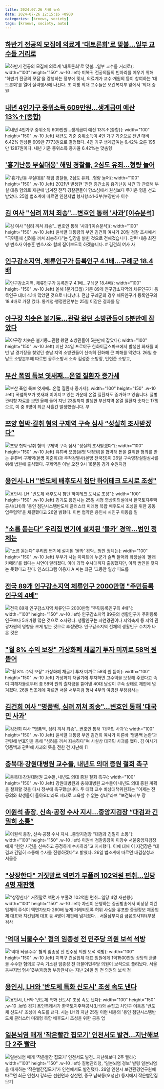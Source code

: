 ```yaml
---
title: 2024.07.26 사회 뉴스
date: 2024-07-26 12:15:16 +0900
categories: [krnews, society]
tags: [krnews, society, auto]
---
```

## [하반기 전공의 모집에 의료계 '대토론회'로 맞불…일부 교수들 거리로](https://n.news.naver.com/mnews/article/421/0007688120)

![하반기 전공의 모집에 의료계 '대토론회'로 맞불…일부 교수들 거리로](https://mimgnews.pstatic.net/image/origin/421/2024/07/26/7688120.jpg?type=nf220_150){: width="100" height="150" .w-10 .left}
미복귀 전공의들의 빈자리를 메우기 위해 '하반기 전공의 모집'을 강행하는 정부에 맞서, 의료계가 교수·개원의 등이 참여하는 '대토론회'를 열어 실력행사에 나선다. 또 지방 의대 교수들은 보건복지부 앞에서 '의대 증원

## [내년 4인가구 중위소득 609만원…생계급여 예산 13%↑(종합)](https://n.news.naver.com/mnews/article/421/0007687270)

![내년 4인가구 중위소득 609만원…생계급여 예산 13%↑(종합)](https://mimgnews.pstatic.net/image/origin/421/2024/07/25/7687270.jpg?type=nf220_150){: width="100" height="150" .w-10 .left}
내년도 기준 중위소득이 4인 가구 기준으로 전년 대비 6.42% 인상된 609만 7773원으로 결정됐다. 4인 가구 생계급여는 6.42% 오른 195만 1287원이다. 내년 기준 중위소득 증가율 6.42%는 맞춤형

## ['흉기난동 부실대응' 해임 경찰들, 2심도 유죄…형량 늘어](https://n.news.naver.com/mnews/article/003/0012689252)

!['흉기난동 부실대응' 해임 경찰들, 2심도 유죄…형량 늘어](https://mimgnews.pstatic.net/image/origin/003/2024/07/25/12689252.jpg?type=nf220_150){: width="100" height="150" .w-10 .left}
2021년 발생한 '인천 층간소음 흉기난동 사건'과 관련해 부실 대응 혐의로 재판에 넘겨진 전직 경찰관들이 항소심에서 원심보다 무거운 형을 선고 받았다. 25일 법조계에 따르면 인천지법 형사항소1-3부(부장판사 이수

## [김 여사 "심려 끼쳐 죄송"…변호인 통해 '사과'[이슈분석]](https://n.news.naver.com/mnews/article/448/0000469146)

![김 여사 "심려 끼쳐 죄송"…변호인 통해 '사과'[이슈분석]](https://mimgnews.pstatic.net/image/origin/448/2024/07/26/469146.jpg?type=nf220_150){: width="100" height="150" .w-10 .left}
윤석열 대통령의 부인 김건희 여사가 20일 검찰 조사에서 "국민들께 심려를 끼쳐 죄송하다"는 입장을 밝힌 것으로 전해졌습니다. 관련 내용 최진녕 변호사 이승훈 변호사와 함께 짚어보도록 하겠습니다. # 김건희 여사 사

## [인구감소지역, 체류인구가 등록인구 4.1배…구례군 18.4배](https://n.news.naver.com/mnews/article/421/0007686135)

![인구감소지역, 체류인구가 등록인구 4.1배…구례군 18.4배](https://mimgnews.pstatic.net/image/origin/421/2024/07/25/7686135.jpg?type=nf220_150){: width="100" height="150" .w-10 .left}
올해 1분기(3월) 기준 89개 인구감소지역의 체류인구가 등록인구 대비 4.1배 많았던 것으로 나타났다. 전남 구례군의 경우 체류인구가 등록인구의 18.4배로 가장 컸다. 통계청·행정안전부는 25일 이같은 결과를 담

## [야구장 치솟은 불기둥…관람 왔던 소방관들이 5분만에 잡았다](https://n.news.naver.com/mnews/article/025/0003375934)

![야구장 치솟은 불기둥…관람 왔던 소방관들이 5분만에 잡았다](https://mimgnews.pstatic.net/image/origin/025/2024/07/26/3375934.jpg?type=nf220_150){: width="100" height="150" .w-10 .left}
지난 24일 프로야구 한화이글스파크에서 발생한 화재를 비번 날 경기장을 찾았던 충남 지역 소방관들이 신속히 진화해 큰 피해를 막았다. 26일 충남도 소방본부에 따르면 공주소방서 소속 김성준 소방장, 인현준 소방교,

## [부산 폭염 특보 엿새째…온열 질환자 증가세](https://n.news.naver.com/mnews/article/056/0011769634)

![부산 폭염 특보 엿새째…온열 질환자 증가세](https://mimgnews.pstatic.net/image/origin/056/2024/07/25/11769634.jpg?type=nf220_150){: width="100" height="150" .w-10 .left}
폭염특보가 엿새째 이어지고 있는 가운데 온열 질환자도 증가하고 있습니다. 질병관리청 자료를 보면 올해 들어 지난 23일까지 발생한 부산지역 온열 질환자 숫자는 17명으로, 이 중 6명이 최근 사흘간 발생했습니다. 부

## [쯔양 협박·갈취 혐의 구제역 구속 심사 “성실히 조사받겠다”](https://n.news.naver.com/mnews/article/025/0003375932)

![쯔양 협박·갈취 혐의 구제역 구속 심사 “성실히 조사받겠다”](https://mimgnews.pstatic.net/image/origin/025/2024/07/26/3375932.jpg?type=nf220_150){: width="100" height="150" .w-10 .left}
유튜버 쯔양(본명 박정원)을 협박해 돈을 갈취한 혐의를 받는 유튜버 구제역(본명 이준희)과 주작감별사(본명 전국진)이 26일 구속영장실질심사를 위해 법원에 출석했다. 구제역은 이날 오전 9시 18분쯤 경기 수원지검

## [용인시-LH "반도체 배후도시 첨단 하이테크 도시로 조성"](https://n.news.naver.com/mnews/article/277/0005451090)

![용인시-LH "반도체 배후도시 첨단 하이테크 도시로 조성"](https://mimgnews.pstatic.net/image/origin/277/2024/07/26/5451090.jpg?type=nf220_150){: width="100" height="150" .w-10 .left}
경기도 용인시는 25일 시청 영상회의실에서 한국토지주택공사(LH)와 '용인 첨단시스템반도체 클러스터 미래형 복합 배후도시 조성을 위한 공동 업무협약'을 체결했다고 26일 밝혔다. 이번 협약은 용인시 처인구 이동읍 일

## [“소름 돋는다” 우리집 변기에 설치된 ‘몰카’ 경악…범인 정체는](https://n.news.naver.com/mnews/article/016/0002340947)

![“소름 돋는다” 우리집 변기에 설치된 ‘몰카’ 경악…범인 정체는](https://mimgnews.pstatic.net/image/origin/016/2024/07/26/2340947.jpg?type=nf220_150){: width="100" height="150" .w-10 .left}
부부가 사는 아파트에 누군가 슬쩍 들어와 화장실에 '몰래 카메라'를 뒀다는 사연이 알려졌다. 이에 과학 수사대까지 출동했지만, 아직 범인을 찾지는 못했다고 한다. 인스타그램 이용자 A 씨는 최근 '그동안 일상 피드를

## [전국 89개 인구감소지역 체류인구 2000만명 "주민등록인구의 4배"](https://n.news.naver.com/mnews/article/469/0000814201)

![전국 89개 인구감소지역 체류인구 2000만명 "주민등록인구의 4배"](https://mimgnews.pstatic.net/image/origin/469/2024/07/25/814201.jpg?type=nf220_150){: width="100" height="150" .w-10 .left}
인구감소지역 89곳의 생활인구가 주민등록인구보다 5배가량 많은 것으로 조사됐다. 생활인구는 자연경관이나 지역축제 등 지역 관광자원의 영향을 크게 받는 것으로 추정됐다. 인구감소지역 전체의 생활인구 수치가 나온 것은

## ["월 8% 수익 보장" 가상화폐 채굴기 투자 미끼로 58억 원 뜯어](https://n.news.naver.com/mnews/article/421/0007688672)

!["월 8% 수익 보장" 가상화폐 채굴기 투자 미끼로 58억 원 뜯어](https://mimgnews.pstatic.net/image/origin/421/2024/07/26/7688672.jpg?type=nf220_150){: width="100" height="150" .w-10 .left}
가상화폐 채굴기에 투자하면 고수익을 보장해 주겠다고 속여 피해자들로부터 총 58억 원의 출자금을 뜯어낸 40대 남성이 구속 상태로 재판에 넘겨졌다. 26일 법조계에 따르면 서울 서부지검 형사 4부의 여경진 부장검사는

## [김건희 여사 "명품백, 심려 끼쳐 죄송"…변호인 통해 '대국민 사과'](https://n.news.naver.com/mnews/article/421/0007686564)

![김건희 여사 "명품백, 심려 끼쳐 죄송"…변호인 통해 '대국민 사과'](https://mimgnews.pstatic.net/image/origin/421/2024/07/25/7686564.jpg?type=nf220_150){: width="100" height="150" .w-10 .left}
윤석열 대통령 부인 김건희 여사가 이른바 '명품백 논란'과 관련해 변호인을 통해 "심려를 끼쳐 죄송하다"며 사실상 대국민 사과를 했다. 김 여사가 명품백과 관련해 사과의 뜻을 전한 건 지난해 11

## [충북대·강원대병원 교수들, 내년도 의대 증원 철회 촉구](https://n.news.naver.com/mnews/article/214/0001363493)

![충북대·강원대병원 교수들, 내년도 의대 증원 철회 촉구](https://mimgnews.pstatic.net/image/origin/214/2024/07/25/1363493.jpg?type=nf220_150){: width="100" height="150" .w-10 .left}
강원대병원과 충북대병원 교수들이 내년도 의대 증원 계획을 철회할 것을 다시 정부에 촉구했습니다. 두 대학 교수 비상대책위원회는 "이제는 전공의와 학생들이 돌아오더라도 제대로 교육할 수 없는 상태"라며 "보건복지부 장

## [이원석 총장, 신속·공정 수사 지시…중앙지검장 “대검과 긴밀히 소통”](https://n.news.naver.com/mnews/article/016/0002340970)

![이원석 총장, 신속·공정 수사 지시…중앙지검장 “대검과 긴밀히 소통”](https://mimgnews.pstatic.net/image/origin/016/2024/07/26/2340970.jpg?type=nf220_150){: width="100" height="150" .w-10 .left}
이원석 검찰총장이 이창수 서울중앙지검장에게 “현안 사건을 신속하고 공정하게 수사하라”고 지시했다. 이에 대해 이 지검장은 “대검과 긴밀히 소통해 수사를 진행하겠다”고 밝혔다. 26일 법조계에 따르면 대검찰청과 서울중

## ["상장한다" 거짓말로 액면가 부풀려 102억원 편취…일당 4명 재판행](https://n.news.naver.com/mnews/article/018/0005798338)

!["상장한다" 거짓말로 액면가 부풀려 102억원 편취…일당 4명 재판행](https://mimgnews.pstatic.net/image/origin/018/2024/07/26/5798338.jpg?type=nf220_150){: width="100" height="150" .w-10 .left}
자신이 운영하는 증권방송에서 비상장 치킨업체의 주식이 액면가보다 260배 높게 거래되도록 허위 사실을 유포한 증권정보 제공업체 대표와 치킨업체 대표 등 4명이 재판에 넘겨졌다. . 서울남부지검 금융조사1부(부장검사

## ['억대 뇌물수수' 혐의 임종성 전 민주당 의원 보석 석방](https://n.news.naver.com/mnews/article/629/0000307879)

!['억대 뇌물수수' 혐의 임종성 전 민주당 의원 보석 석방](https://mimgnews.pstatic.net/image/origin/629/2024/07/26/307879.jpg?type=nf220_150){: width="100" height="150" .w-10 .left}
지역구 건설업체 대표·임원에게 1억1500만원 상당의 금품을 수수한 혐의로 구속 기소된 임종성 전 더불어민주당 의원이 보석으로 풀려났다. 서울동부지법 형사12부(이정형 부장판사)는 지난 24일 임 전 의원의 보석 청

## [용인시, LH와 '반도체 특화 신도시' 조성 속도 낸다](https://n.news.naver.com/mnews/article/008/0005069168)

![용인시, LH와 '반도체 특화 신도시' 조성 속도 낸다](https://mimgnews.pstatic.net/image/origin/008/2024/07/26/5069168.jpg?type=nf220_150){: width="100" height="150" .w-10 .left}
경기 용인특례시가 한국토지주택공사(LH)와 손잡고 처인구 이동읍 '반도체 신도시' 조성에 속도를 낸다. 시는 LH와 지난 25일 이런 내용의 '용인 첨단시스템반도체 클러스터 미래형 복합 배후도시 조성을 위한 공동 업

## [일본뇌염 매개 ‘작은빨간 집모기’ 인천서도 발견…지난해보다 2주 빨라](https://n.news.naver.com/mnews/article/023/0003848694)

![일본뇌염 매개 ‘작은빨간 집모기’ 인천서도 발견…지난해보다 2주 빨라](https://mimgnews.pstatic.net/image/origin/023/2024/07/26/3848694.jpg?type=nf220_150){: width="100" height="150" .w-10 .left}
질병관리청, ‘일본뇌염 경보’ 발령 일본뇌염을 매개하는 ‘작은빨간집모기’가 인천에서도 발견됐다. 26일 인천시 보건환경연구원에 따르면 최근 인천시 강화군 선원면과 삼산면, 중구 남북동(오성산) 등지에서 작은빨간집모기

